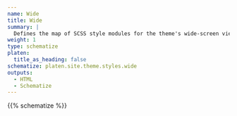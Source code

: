 ```yaml
---
name: Wide
title: Wide
summary: |
  Defines the map of SCSS style modules for the theme's wide-screen view.
weight: 1
type: schematize
platen:
  title_as_heading: false
schematize: platen.site.theme.styles.wide
outputs:
  - HTML
  - Schematize
---
```


{{% schematize %}}
